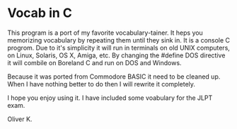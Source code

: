 # Vocab in C

This program is a port of my favorite vocabulary-tainer.  It heps you memorizing 
vocabulary by repeating them until they sink in.   It is a console C progrom. 
Due to it's simplicity it will run in terminals on old UNIX computers, on Linux, 
Solaris, OS X, Amiga, etc.  By changing the #define DOS directive it will combile on 
Boreland C and run on DOS and Windows.

Because it was ported from Commodore BASIC it need to be cleaned up.
When I have nothing better to do then I will rewrite it completely. 

I hope you enjoy using it.  I have included some voabulary for the JLPT exam.

Oliver K.
